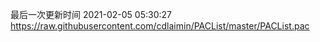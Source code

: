 最后一次更新时间 2021-02-05 05:30:27
https://raw.githubusercontent.com/cdlaimin/PACList/master/PACList.pac

